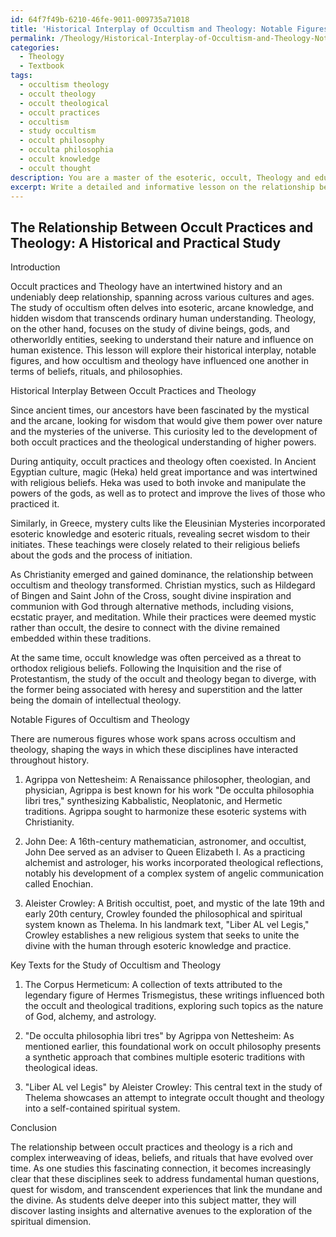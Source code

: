 ```yaml
---
id: 64f7f49b-6210-46fe-9011-009735a71018
title: 'Historical Interplay of Occultism and Theology: Notable Figures & Key Texts'
permalink: /Theology/Historical-Interplay-of-Occultism-and-Theology-Notable-Figures-Key-Texts/
categories:
  - Theology
  - Textbook
tags:
  - occultism theology
  - occult theology
  - occult theological
  - occult practices
  - occultism
  - study occultism
  - occult philosophy
  - occulta philosophia
  - occult knowledge
  - occult thought
description: You are a master of the esoteric, occult, Theology and education, you have written many textbooks on the subject in ways that provide students with rich and deep understanding of the subject. You are being asked to write textbook-like sections on a topic and you do it with full context, explainability, and reliability in accuracy to the true facts of the topic at hand, in a textbook style that a student would easily be able to learn from, in a rich, engaging, and contextual way. Always include relevant context (such as formulas and history), related concepts, and in a way that someone can gain deep insights from.
excerpt: Write a detailed and informative lesson on the relationship between occult practices and Theology, focusing on their historical interplay, notable figures, and how they have influenced each other in terms of beliefs, rituals, and philosophies. Include key texts and essential practices for students of the occult seeking a deeper understanding of the subject.
---
```


## The Relationship Between Occult Practices and Theology: A Historical and Practical Study

Introduction

Occult practices and Theology have an intertwined history and an undeniably deep relationship, spanning across various cultures and ages. The study of occultism often delves into esoteric, arcane knowledge, and hidden wisdom that transcends ordinary human understanding. Theology, on the other hand, focuses on the study of divine beings, gods, and otherworldly entities, seeking to understand their nature and influence on human existence. This lesson will explore their historical interplay, notable figures, and how occultism and theology have influenced one another in terms of beliefs, rituals, and philosophies.

Historical Interplay Between Occult Practices and Theology

Since ancient times, our ancestors have been fascinated by the mystical and the arcane, looking for wisdom that would give them power over nature and the mysteries of the universe. This curiosity led to the development of both occult practices and the theological understanding of higher powers.

During antiquity, occult practices and theology often coexisted. In Ancient Egyptian culture, magic (Heka) held great importance and was intertwined with religious beliefs. Heka was used to both invoke and manipulate the powers of the gods, as well as to protect and improve the lives of those who practiced it.

Similarly, in Greece, mystery cults like the Eleusinian Mysteries incorporated esoteric knowledge and esoteric rituals, revealing secret wisdom to their initiates. These teachings were closely related to their religious beliefs about the gods and the process of initiation.

As Christianity emerged and gained dominance, the relationship between occultism and theology transformed. Christian mystics, such as Hildegard of Bingen and Saint John of the Cross, sought divine inspiration and communion with God through alternative methods, including visions, ecstatic prayer, and meditation. While their practices were deemed mystic rather than occult, the desire to connect with the divine remained embedded within these traditions.

At the same time, occult knowledge was often perceived as a threat to orthodox religious beliefs. Following the Inquisition and the rise of Protestantism, the study of the occult and theology began to diverge, with the former being associated with heresy and superstition and the latter being the domain of intellectual theology.

Notable Figures of Occultism and Theology

There are numerous figures whose work spans across occultism and theology, shaping the ways in which these disciplines have interacted throughout history.

1. Agrippa von Nettesheim: A Renaissance philosopher, theologian, and physician, Agrippa is best known for his work "De occulta philosophia libri tres," synthesizing Kabbalistic, Neoplatonic, and Hermetic traditions. Agrippa sought to harmonize these esoteric systems with Christianity.

2. John Dee: A 16th-century mathematician, astronomer, and occultist, John Dee served as an adviser to Queen Elizabeth I. As a practicing alchemist and astrologer, his works incorporated theological reflections, notably his development of a complex system of angelic communication called Enochian.

3. Aleister Crowley: A British occultist, poet, and mystic of the late 19th and early 20th century, Crowley founded the philosophical and spiritual system known as Thelema. In his landmark text, "Liber AL vel Legis," Crowley establishes a new religious system that seeks to unite the divine with the human through esoteric knowledge and practice.

Key Texts for the Study of Occultism and Theology

1. The Corpus Hermeticum: A collection of texts attributed to the legendary figure of Hermes Trismegistus, these writings influenced both the occult and theological traditions, exploring such topics as the nature of God, alchemy, and astrology.

2. "De occulta philosophia libri tres" by Agrippa von Nettesheim: As mentioned earlier, this foundational work on occult philosophy presents a synthetic approach that combines multiple esoteric traditions with theological ideas.

3. "Liber AL vel Legis" by Aleister Crowley: This central text in the study of Thelema showcases an attempt to integrate occult thought and theology into a self-contained spiritual system.

Conclusion

The relationship between occult practices and theology is a rich and complex interweaving of ideas, beliefs, and rituals that have evolved over time. As one studies this fascinating connection, it becomes increasingly clear that these disciplines seek to address fundamental human questions, quest for wisdom, and transcendent experiences that link the mundane and the divine. As students delve deeper into this subject matter, they will discover lasting insights and alternative avenues to the exploration of the spiritual dimension.

